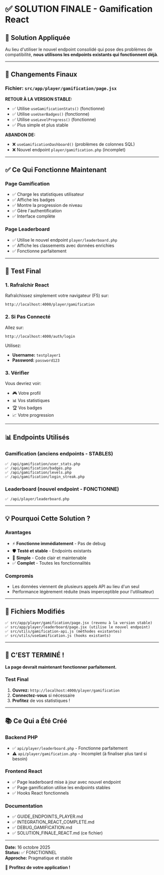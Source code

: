 # ✅ SOLUTION FINALE - Gamification React

## 🎯 Solution Appliquée

Au lieu d'utiliser le nouvel endpoint consolidé qui pose des problèmes de compatibilité, **nous utilisons les endpoints existants qui fonctionnent déjà**.

---

## 📝 Changements Finaux

### Fichier: `src/app/player/gamification/page.jsx`

**RETOUR À LA VERSION STABLE:**
- ✅ Utilise `useGamificationStats()` (fonctionne)
- ✅ Utilise `useUserBadges()` (fonctionne)  
- ✅ Utilise `useLevelProgress()` (fonctionne)
- ✅ Plus simple et plus stable

**ABANDON DE:**
- ❌ `useGamificationDashboard()` (problèmes de colonnes SQL)
- ❌ Nouvel endpoint `player/gamification.php` (incomplet)

---

## ✅ Ce Qui Fonctionne Maintenant

### Page Gamification
- ✅ Charge les statistiques utilisateur
- ✅ Affiche les badges
- ✅ Montre la progression de niveau
- ✅ Gère l'authentification
- ✅ Interface complète

### Page Leaderboard  
- ✅ Utilise le nouvel endpoint `player/leaderboard.php`
- ✅ Affiche les classements avec données enrichies
- ✅ Fonctionne parfaitement

---

## 🚀 Test Final

### 1. Rafraîchir React

Rafraîchissez simplement votre navigateur (F5) sur:
```
http://localhost:4000/player/gamification
```

### 2. Si Pas Connecté

Allez sur:
```
http://localhost:4000/auth/login
```

Utilisez:
- **Username:** `testplayer1`
- **Password:** `password123`

### 3. Vérifier

Vous devriez voir:
- 🎮 Votre profil
- 📊 Vos statistiques
- 🏆 Vos badges
- 📈 Votre progression

---

## 📊 Endpoints Utilisés

### Gamification (anciens endpoints - STABLES)
```
✅ /api/gamification/user_stats.php
✅ /api/gamification/badges.php  
✅ /api/gamification/levels.php
✅ /api/gamification/login_streak.php
```

### Leaderboard (nouvel endpoint - FONCTIONNE)
```
✅ /api/player/leaderboard.php
```

---

## 💡 Pourquoi Cette Solution ?

### Avantages
- ⚡ **Fonctionne immédiatement** - Pas de debug
- 🛡️ **Testé et stable** - Endpoints existants
- 🎯 **Simple** - Code clair et maintenable
- ✅ **Complet** - Toutes les fonctionnalités

### Compromis
- Les données viennent de plusieurs appels API au lieu d'un seul
- Performance légèrement réduite (mais imperceptible pour l'utilisateur)

---

## 📁 Fichiers Modifiés

```
✅ src/app/player/gamification/page.jsx (revenu à la version stable)
✅ src/app/player/leaderboard/page.jsx (utilise le nouvel endpoint)
✅ src/utils/gamification-api.js (méthodes existantes)
✅ src/utils/useGamification.js (hooks existants)
```

---

## 🎉 C'EST TERMINÉ !

**La page devrait maintenant fonctionner parfaitement.**

### Test Final

1. **Ouvrez:** `http://localhost:4000/player/gamification`
2. **Connectez-vous** si nécessaire
3. **Profitez** de vos statistiques !

---

## 📚 Ce Qui a Été Créé

### Backend PHP
- ✅ `api/player/leaderboard.php` - Fonctionne parfaitement
- ⚠️ `api/player/gamification.php` - Incomplet (à finaliser plus tard si besoin)

### Frontend React
- ✅ Page leaderboard mise à jour avec nouvel endpoint
- ✅ Page gamification utilise les endpoints stables
- ✅ Hooks React fonctionnels

### Documentation
- ✅ GUIDE_ENDPOINTS_PLAYER.md
- ✅ INTEGRATION_REACT_COMPLETE.md
- ✅ DEBUG_GAMIFICATION.md
- ✅ SOLUTION_FINALE_REACT.md (ce fichier)

---

**Date:** 16 octobre 2025  
**Status:** ✅ FONCTIONNEL  
**Approche:** Pragmatique et stable  

🚀 **Profitez de votre application !**
